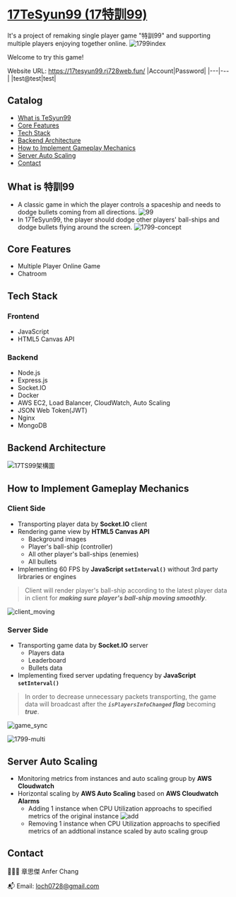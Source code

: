 # [17TeSyun99 (17特訓99)](https://17tesyun99.rj728web.fun/)
It's a project of remaking single player game "特訓99" and supporting multiple players enjoying together online.
![1799index](https://user-images.githubusercontent.com/52148950/173866710-7f7c1654-2df8-49ae-b114-a5b9823e0c34.gif)

Welcome to try this game!

Website URL: https://17tesyun99.rj728web.fun/
|Account|Password|
|---|---|
|test@test|test|

## Catalog
* [What is TeSyun99](#what-is-tesyun99)
* [Core Features](#core-features)
* [Tech Stack](#tech-stack)
* [Backend Architecture](#backend-architecture)
* [How to Implement Gameplay Mechanics](#how-to-implement-gameplay-mechanics)
* [Server Auto Scaling](#server-auto-scaling)
* [Contact](#contact)

## What is 特訓99
* A classic game in which the player controls a spaceship and needs to dodge bullets coming from all directions. 
![99](https://user-images.githubusercontent.com/52148950/174002906-50432d08-3da6-4d2a-9c49-daee2bd885de.gif)
* In 17TeSyun99, the player should dodge other players' ball-ships and dodge bullets flying around the screen.
![1799-concept](https://user-images.githubusercontent.com/52148950/174010579-0031bf84-2a5b-42d3-8fa9-66a4eab6dd97.gif)

## Core Features
* Multiple Player Online Game
* Chatroom

## Tech Stack
### Frontend
* JavaScript
* HTML5 Canvas API
### Backend
* Node.js
* Express.js
* Socket.IO
* Docker
* AWS EC2, Load Balancer, CloudWatch, Auto Scaling
* JSON Web Token(JWT)
* Nginx
* MongoDB

## Backend Architecture
![17TS99架構圖](https://user-images.githubusercontent.com/52148950/174003165-9769f02c-f7e4-46c8-a96a-ed1ee5620e77.png)

## How to Implement Gameplay Mechanics 
### Client Side
* Transporting player data by **Socket.IO** client
* Rendering game view by **HTML5 Canvas API**
  * Background images
  * Player's ball-ship (controller)
  * All other player's ball-ships (enemies)
  * All bullets 
* Implementing 60 FPS by **JavaScript `setInterval()`** without 3rd party lirbraries or engines
> Client will render player's ball-ship according to the latest player data in client for ***making sure player's ball-ship moving smoothly***. 

![client_moving](https://user-images.githubusercontent.com/52148950/173869033-508bc3ac-2780-4239-b5a4-c18ac708bbb2.gif)

### Server Side
* Transporting game data by **Socket.IO** server
  * Players data
  * Leaderboard
  * Bullets data
* Implementing fixed server updating frequency by **JavaScript `setInterval()`**

> In order to decrease unnecessary packets transporting, the game data will broadcast after the ***`isPlayersInfoChanged` flag*** becoming ***true***. 

![game_sync](https://user-images.githubusercontent.com/52148950/173422891-aa073f7b-2d68-49d3-86b5-0aa1507e8902.png)

![1799-multi](https://user-images.githubusercontent.com/52148950/174009690-de5794da-b1e2-40e6-93b1-04e19d050d76.gif)

## Server Auto Scaling
* Monitoring metrics from instances and auto scaling group by **AWS Cloudwatch**
* Horizontal scaling by **AWS Auto Scaling** based on **AWS Cloudwatch Alarms**
  * Adding 1 instance when CPU Utilization approachs to specified metrics of the original instance
  ![add](https://user-images.githubusercontent.com/52148950/173033486-d9eb81cc-6acc-4ed2-a238-c9d2549da0ce.JPG)
  * Removing 1 instance when CPU Utilization approachs to specified metrics of an addtional instance scaled by auto scaling group

## Contact
👨🏻‍💻 章思傑 Anfer Chang

📬 Email: loch0728@gmail.com
